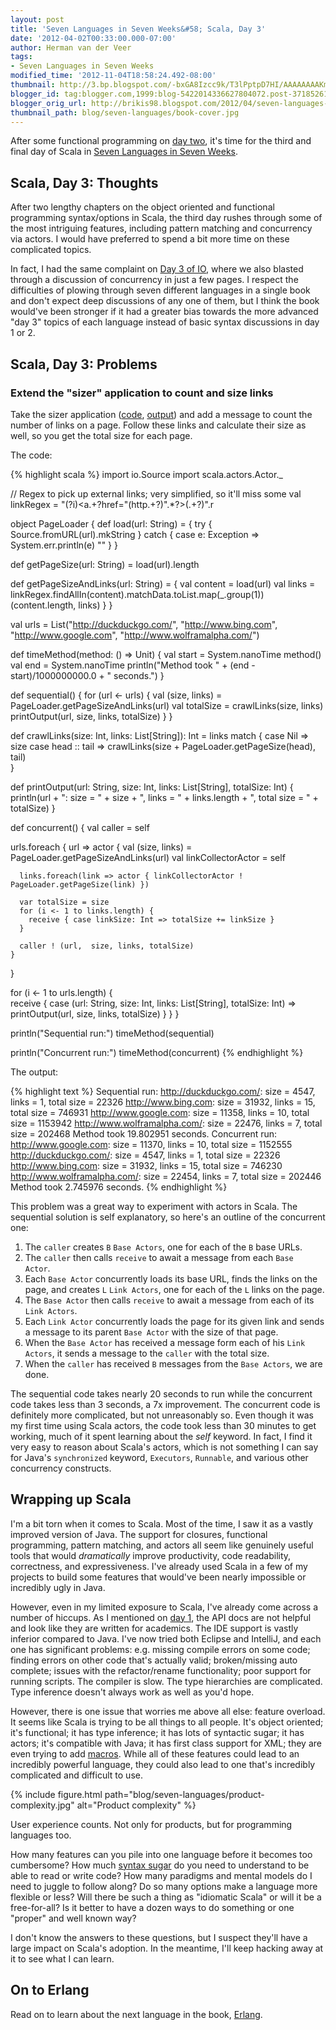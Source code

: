 ```yaml
---
layout: post
title: 'Seven Languages in Seven Weeks&#58; Scala, Day 3'
date: '2012-04-02T00:33:00.000-07:00'
author: Herman van der Veer
tags:
- Seven Languages in Seven Weeks
modified_time: '2012-11-04T18:58:24.492-08:00'
thumbnail: http://3.bp.blogspot.com/-bxGA8Izcc9k/T3lPptpD7HI/AAAAAAAAKmI/HGYWUo1piv4/s72-c/googleproduct.jpg
blogger_id: tag:blogger.com,1999:blog-5422014336627804072.post-3718526112325970709
blogger_orig_url: http://brikis98.blogspot.com/2012/04/seven-languages-in-seven-weeks-scala.html
thumbnail_path: blog/seven-languages/book-cover.jpg
---
```


After some functional programming on [day 
two](https://www.ybrikman.com/writing/2012/03/19/seven-languages-in-seven-weeks-scala_19/), 
it's time for the third and final day of Scala in [Seven Languages in Seven 
Weeks](https://www.ybrikman.com/writing/tags/#Seven%20Languages%20in%20Seven%20Weeks). 

## Scala, Day 3: Thoughts 

After two lengthy chapters on the object oriented and functional programming 
syntax/options in Scala, the third day rushes through some of the most 
intriguing features, including pattern matching and concurrency via actors. I 
would have preferred to spend a bit more time on these complicated topics. 

In fact, I had the same complaint on [Day 3 of 
IO](https://www.ybrikman.com/writing/2012/02/07/seven-languages-in-seven-weeks-io-day-3/), 
where we also blasted through a discussion of concurrency in just a few pages. 
I respect the difficulties of plowing through seven different languages in a 
single book and don't expect deep discussions of any one of them, but I think 
the book would've been stronger if it had a greater bias towards the more 
advanced "day 3" topics of each language instead of basic syntax discussions 
in day 1 or 2. 

## Scala, Day 3: Problems 

### Extend the "sizer" application to count and size links 

Take the sizer application 
([code](https://gist.github.com/2278236#file_sizer.scala), 
[output](https://gist.github.com/2278236#file_sizer_output.txt)) and add a 
message to count the number of links on a page. Follow these links and 
calculate their size as well, so you get the total size for each page. 

The code: 

{% highlight scala %}
import io.Source
import scala.actors.Actor._
 
// Regex to pick up external links; very simplified, so it'll miss some
val linkRegex = "(?i)<a.+?href=\"(http.+?)\".*?>(.+?)</a>".r
 
object PageLoader {
  def load(url: String) = {
    try {
      Source.fromURL(url).mkString
    } catch {
      case e: Exception => System.err.println(e)
      ""
    }
  }
 
  def getPageSize(url: String) = load(url).length
 
  def getPageSizeAndLinks(url: String) = {
    val content = load(url)
    val links = linkRegex.findAllIn(content).matchData.toList.map(_.group(1))
    (content.length, links)
  }
}
 
val urls = List("http://duckduckgo.com/",
                "http://www.bing.com",
                "http://www.google.com",
                "http://www.wolframalpha.com/")
 
 
def timeMethod(method: () => Unit) {
  val start = System.nanoTime
  method()
  val end = System.nanoTime
  println("Method took " + (end - start)/1000000000.0 + " seconds.")
}
 
def sequential() {
  for (url <- urls) {
    val (size, links) = PageLoader.getPageSizeAndLinks(url)
    val totalSize = crawlLinks(size, links)
    printOutput(url, size, links, totalSize)
  }
}
 
def crawlLinks(size: Int, links: List[String]): Int = links match {
  case Nil => size
  case head :: tail => crawlLinks(size + PageLoader.getPageSize(head), tail)  
} 
 
def printOutput(url: String, size: Int, links: List[String], totalSize: Int) {
  println(url + ": size = " + size + ", links = " + links.length + ", total size = " + totalSize)
}
 
def concurrent() {
  val caller = self
 
  urls.foreach { url =>
    actor {
      val (size, links) = PageLoader.getPageSizeAndLinks(url)
      val linkCollectorActor = self
 
      links.foreach(link => actor { linkCollectorActor ! PageLoader.getPageSize(link) })
 
      var totalSize = size
      for (i <- 1 to links.length) {
        receive { case linkSize: Int => totalSize += linkSize }
      }
      
      caller ! (url,  size, links, totalSize)
    }
  }  
  
  for (i <- 1 to urls.length) {    
    receive {
      case (url: String, size: Int, links: List[String], totalSize: Int) => printOutput(url, size, links, totalSize)
    }
  }
}
 
println("Sequential run:")
timeMethod(sequential)
 
println("Concurrent run:")
timeMethod(concurrent)
{% endhighlight %}


The output: 

{% highlight text %}
Sequential run:
http://duckduckgo.com/: size = 4547, links = 1, total size = 22326
http://www.bing.com: size = 31932, links = 15, total size = 746931
http://www.google.com: size = 11358, links = 10, total size = 1153942
http://www.wolframalpha.com/: size = 22476, links = 7, total size = 202468
Method took 19.802951 seconds.
Concurrent run:
http://www.google.com: size = 11370, links = 10, total size = 1152555
http://duckduckgo.com/: size = 4547, links = 1, total size = 22326
http://www.bing.com: size = 31932, links = 15, total size = 746230
http://www.wolframalpha.com/: size = 22454, links = 7, total size = 202446
Method took 2.745976 seconds.
{% endhighlight %}

This problem was a great way to experiment with actors in Scala. The 
sequential solution is self explanatory, so here's an outline of the 
concurrent one: 

1. The `caller` creates `B` `Base Actors`, one for each of the `B` base URLs. 
1. The `caller` then calls `receive` to await a message from each `Base 
Actor`. 
1. Each `Base Actor` concurrently loads its base URL, finds the links on the 
page, and creates `L` `Link Actors`, one for each of the `L` links on the page. 
1. The `Base Actor` then calls `receive` to await a message from each of its 
`Link Actors`. 
1. Each `Link Actor` concurrently loads the page for its given link and sends 
a message to its parent `Base Actor` with the size of that page. 
1. When the `Base Actor` has received a message form each of his `Link 
Actors`, it sends a message to the `caller` with the total size. 
1. When the `caller` has received `B` messages from the `Base Actors`, we are 
done. 

The sequential code takes nearly 20 seconds to run while the concurrent code 
takes less than 3 seconds, a 7x improvement. The concurrent code is definitely 
more complicated, but not unreasonably so. Even though it was my first time 
using Scala actors, the code took less than 30 minutes to get working, much of 
it spent learning about the *self* keyword. In fact, I find it very easy to 
reason about Scala's actors, which is not something I can say for Java's 
`synchronized` keyword, `Executors`, `Runnable`, and various other concurrency 
constructs. 

## Wrapping up Scala

I'm a bit torn when it comes to Scala. Most of the time, I saw it as a 
vastly improved version of Java. The support for closures, functional 
programming, pattern matching, and actors all seem like genuinely useful tools 
that would *dramatically* improve productivity, code readability, correctness, 
and expressiveness. I've already used Scala in a few of my projects to build 
some features that would've been nearly impossible or incredibly ugly in Java. 
 
However, even in my limited exposure to Scala, I've already come across a 
number of hiccups. As I mentioned on [day 
1](https://www.ybrikman.com/writing/2012/03/18/seven-languages-in-seven-weeks-scala/), 
the API docs are not helpful and look like they are written for academics. The 
IDE support is vastly inferior compared to Java. I've now tried both Eclipse 
and IntelliJ, and each one has significant problems: e.g. missing compile 
errors on some code; finding errors on other code that's actually valid; 
broken/missing auto complete; issues with the refactor/rename functionality; 
poor support for running scripts. The compiler is slow. The type hierarchies 
are complicated. Type inference doesn't always work as well as you'd hope.  
 
However, there is one issue that worries me above all else: feature 
overload. It seems like Scala is trying to be all things to all people. It's 
object oriented; it's functional; it has type inference; it has lots of 
syntactic sugar; it has actors; it's compatible with Java; it has first class 
support for XML; they are even trying to add 
[macros](http://scalamacros.org/). While all of these features could lead to 
an incredibly powerful language, they could also lead to one that's incredibly 
complicated and difficult to use.

{% include figure.html path="blog/seven-languages/product-complexity.jpg" alt="Product complexity" %}

User experience counts. Not only for products, but for programming languages 
too. 

How many features can you pile into one language before it becomes too 
cumbersome? How much [syntax 
sugar](http://stackoverflow.com/questions/2662984/what-are-all-the-instances-of-syntactic-sugar-in-scala) 
do you need to understand to be able to read or write code? How many paradigms 
and mental models do I need to juggle to follow along? Do so many options make 
a language more flexible or less? Will there be such a thing as "idiomatic 
Scala" or will it be a free-for-all? Is it better to have a dozen ways to do 
something or one "proper" and well known way? 

I don't know the answers to these questions, but I suspect they'll have a 
large impact on Scala's adoption. In the meantime, I'll keep hacking away at 
it to see what I can learn. 

## On to Erlang 

Read on to learn about the next language in the book, 
[Erlang](https://www.ybrikman.com/writing/2012/11/04/seven-languages-in-seven-weeks-erlang/). 